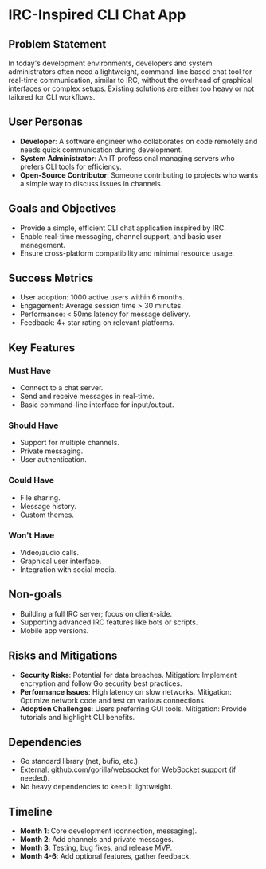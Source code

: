 # IRC-Inspired CLI Chat App

## Problem Statement
In today's development environments, developers and system administrators often need a lightweight, command-line based chat tool for real-time communication, similar to IRC, without the overhead of graphical interfaces or complex setups. Existing solutions are either too heavy or not tailored for CLI workflows.

## User Personas
- **Developer**: A software engineer who collaborates on code remotely and needs quick communication during development.
- **System Administrator**: An IT professional managing servers who prefers CLI tools for efficiency.
- **Open-Source Contributor**: Someone contributing to projects who wants a simple way to discuss issues in channels.

## Goals and Objectives
- Provide a simple, efficient CLI chat application inspired by IRC.
- Enable real-time messaging, channel support, and basic user management.
- Ensure cross-platform compatibility and minimal resource usage.

## Success Metrics
- User adoption: 1000 active users within 6 months.
- Engagement: Average session time > 30 minutes.
- Performance: < 50ms latency for message delivery.
- Feedback: 4+ star rating on relevant platforms.

## Key Features
### Must Have
- Connect to a chat server.
- Send and receive messages in real-time.
- Basic command-line interface for input/output.

### Should Have
- Support for multiple channels.
- Private messaging.
- User authentication.

### Could Have
- File sharing.
- Message history.
- Custom themes.

### Won't Have
- Video/audio calls.
- Graphical user interface.
- Integration with social media.

## Non-goals
- Building a full IRC server; focus on client-side.
- Supporting advanced IRC features like bots or scripts.
- Mobile app versions.

## Risks and Mitigations
- **Security Risks**: Potential for data breaches. Mitigation: Implement encryption and follow Go security best practices.
- **Performance Issues**: High latency on slow networks. Mitigation: Optimize network code and test on various connections.
- **Adoption Challenges**: Users preferring GUI tools. Mitigation: Provide tutorials and highlight CLI benefits.

## Dependencies
- Go standard library (net, bufio, etc.).
- External: github.com/gorilla/websocket for WebSocket support (if needed).
- No heavy dependencies to keep it lightweight.

## Timeline
- **Month 1**: Core development (connection, messaging).
- **Month 2**: Add channels and private messages.
- **Month 3**: Testing, bug fixes, and release MVP.
- **Month 4-6**: Add optional features, gather feedback.